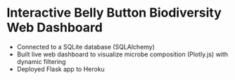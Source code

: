 # Interactive Belly Button Biodiversity Web Dashboard
- Connected to a SQLite database (SQLAlchemy)
- Built live web dashboard to visualize microbe composition (Plotly.js) with dynamic filtering
- Deployed Flask app to Heroku
